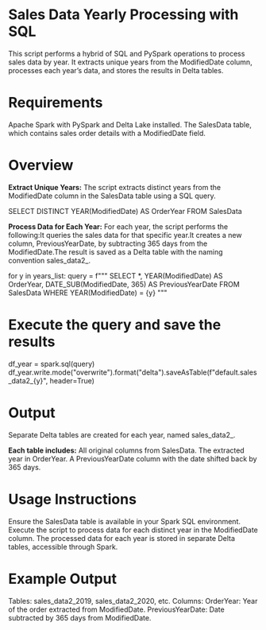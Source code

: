 # Sales Data Yearly Processing with SQL
This script performs a hybrid of SQL and PySpark operations to process sales data by year. It extracts unique years from the ModifiedDate column, processes each year’s data, and stores the results in Delta tables.

# Requirements
Apache Spark with PySpark and Delta Lake installed.
The SalesData table, which contains sales order details with a ModifiedDate field.

# Overview
**Extract Unique Years:** The script extracts distinct years from the ModifiedDate column in the SalesData table using a SQL query.

SELECT DISTINCT YEAR(ModifiedDate) AS OrderYear
FROM SalesData

**Process Data for Each Year:** For each year, the script performs the following:It queries the sales data for that specific year.It creates a new column, PreviousYearDate, by subtracting 365 days from the ModifiedDate.The result is saved as a Delta table with the naming convention sales_data2_<year>.

for y in years_list:
    query = f"""
    SELECT *, 
           YEAR(ModifiedDate) AS OrderYear, 
           DATE_SUB(ModifiedDate, 365) AS PreviousYearDate
    FROM SalesData
    WHERE YEAR(ModifiedDate) = {y}
    """
# Execute the query and save the results

df_year = spark.sql(query)
df_year.write.mode("overwrite").format("delta").saveAsTable(f"default.sales_data2_{y}", header=True)

# Output
Separate Delta tables are created for each year, named sales_data2_<year>.

**Each table includes:**
All original columns from SalesData.
The extracted year in OrderYear.
A PreviousYearDate column with the date shifted back by 365 days.

# Usage Instructions
Ensure the SalesData table is available in your Spark SQL environment.
Execute the script to process data for each distinct year in the ModifiedDate column.
The processed data for each year is stored in separate Delta tables, accessible through Spark.
# Example Output
Tables: sales_data2_2019, sales_data2_2020, etc.
Columns:
OrderYear: Year of the order extracted from ModifiedDate.
PreviousYearDate: Date subtracted by 365 days from ModifiedDate.
